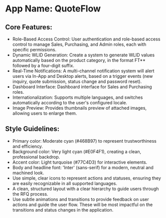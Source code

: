 # **App Name**: QuoteFlow

## Core Features:

- Role-Based Access Control: User authentication and role-based access control to manage Sales, Purchasing, and Admin roles, each with specific permissions.
- Dynamic WLID Generation: Create a system to generate WLID values automatically based on the product category, in the format FT** followed by a four-digit suffix.
- Real-Time Notifications: A multi-channel notification system will alert users via In-App and Desktop alerts, based on a trigger events (new inquiry, quote submission, status change and password reset).
- Dashboard Interface: Dashboard interface for Sales and Purchasing roles.
- Internationalization: Supports multiple languages, and switches automatically according to the user's configured locale.
- Image Preview: Provides thumbnails preview of attached images, allowing users to enlarge them.

## Style Guidelines:

- Primary color: Moderate cyan (#468B97) to represent trustworthiness and efficiency.
- Background color: Very light cyan (#E0F4F1), creating a clean, professional backdrop.
- Accent color: Light turquoise (#77C4D3) for interactive elements.
- Body and headline font: 'Inter' (sans-serif) for a modern, neutral and machined look.
- Use simple, clear icons to represent actions and statuses, ensuring they are easily recognizable in all supported languages.
- A clean, structured layout with a clear hierarchy to guide users through the RFQ process.
- Use subtle animations and transitions to provide feedback on user actions and guide the user flow. These will be most impactful on the transitions and status changes in the application.